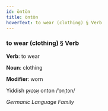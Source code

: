 ```yaml
---
id: öntön
title: öntön
hoverText: to wear (clothing) § Verb
---
```


### to wear (clothing) § Verb

**Verb**: to wear

**Noun**: clothing

**Modifier**: worn

Yiddish אָנטאָן onton /ˈɔnˌtɔn/

*Germanic Language Family*